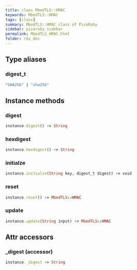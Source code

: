 ```yaml
---
title: class MbedTLS::HMAC
keywords: MbedTLS::HMAC
tags: [class]
summary: MbedTLS::HMAC class of PicoRuby
sidebar: picoruby_sidebar
permalink: MbedTLS_HMAC.html
folder: rbs_doc
---
```

## Type aliases
### digest_t
```ruby
"SHA256" | "sha256"
```
## Instance methods
### digest

```ruby
instance.digest() -> String
```
### hexdigest

```ruby
instance.hexdigest() -> String
```
### initialze

```ruby
instance.initialze(String key, digest_t digest) -> void
```
### reset

```ruby
instance.reset() -> MbedTLS::HMAC
```
### update

```ruby
instance.update(String input) -> MbedTLS::HMAC
```
## Attr accessors
### _digest (accessor)
```ruby
instance._digest -> String
```
